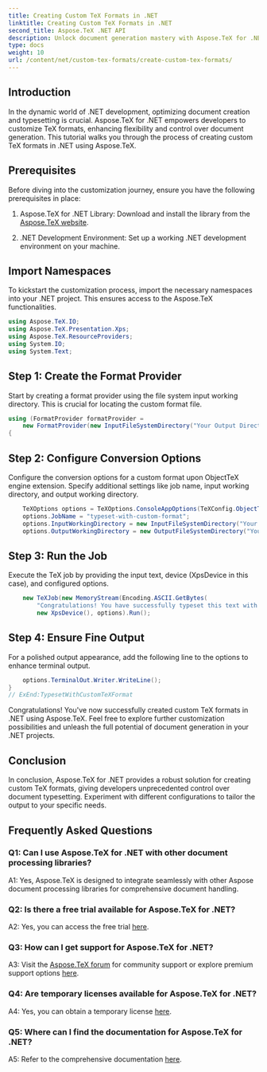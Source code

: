```yaml
---
title: Creating Custom TeX Formats in .NET
linktitle: Creating Custom TeX Formats in .NET
second_title: Aspose.TeX .NET API
description: Unlock document generation mastery with Aspose.TeX for .NET. Create custom TeX formats effortlessly.
type: docs
weight: 10
url: /content/net/custom-tex-formats/create-custom-tex-formats/
---
```

## Introduction

In the dynamic world of .NET development, optimizing document creation and typesetting is crucial. Aspose.TeX for .NET empowers developers to customize TeX formats, enhancing flexibility and control over document generation. This tutorial walks you through the process of creating custom TeX formats in .NET using Aspose.TeX.

## Prerequisites

Before diving into the customization journey, ensure you have the following prerequisites in place:

1. Aspose.TeX for .NET Library: Download and install the library from the [Aspose.TeX website](https://releases.aspose.com/tex/net/).

2. .NET Development Environment: Set up a working .NET development environment on your machine.

## Import Namespaces

To kickstart the customization process, import the necessary namespaces into your .NET project. This ensures access to the Aspose.TeX functionalities.

```csharp
using Aspose.TeX.IO;
using Aspose.TeX.Presentation.Xps;
using Aspose.TeX.ResourceProviders;
using System.IO;
using System.Text;
```

## Step 1: Create the Format Provider

Start by creating a format provider using the file system input working directory. This is crucial for locating the custom format file.

```csharp
using (FormatProvider formatProvider =
    new FormatProvider(new InputFileSystemDirectory("Your Output Directory"), "customtex"))
{
```

## Step 2: Configure Conversion Options

Configure the conversion options for a custom format upon ObjectTeX engine extension. Specify additional settings like job name, input working directory, and output working directory.

```csharp
    TeXOptions options = TeXOptions.ConsoleAppOptions(TeXConfig.ObjectTeX(formatProvider));
    options.JobName = "typeset-with-custom-format";
    options.InputWorkingDirectory = new InputFileSystemDirectory("Your Input Directory");
    options.OutputWorkingDirectory = new OutputFileSystemDirectory("Your Output Directory");
```

## Step 3: Run the Job

Execute the TeX job by providing the input text, device (XpsDevice in this case), and configured options.

```csharp
    new TeXJob(new MemoryStream(Encoding.ASCII.GetBytes(
        "Congratulations! You have successfully typeset this text with your own TeX format!\\end")),
        new XpsDevice(), options).Run();
```

## Step 4: Ensure Fine Output

For a polished output appearance, add the following line to the options to enhance terminal output.

```csharp
    options.TerminalOut.Writer.WriteLine();
}
// ExEnd:TypesetWithCustomTeXFormat
```

Congratulations! You've now successfully created custom TeX formats in .NET using Aspose.TeX. Feel free to explore further customization possibilities and unleash the full potential of document generation in your .NET projects.

## Conclusion

In conclusion, Aspose.TeX for .NET provides a robust solution for creating custom TeX formats, giving developers unprecedented control over document typesetting. Experiment with different configurations to tailor the output to your specific needs.

## Frequently Asked Questions

### Q1: Can I use Aspose.TeX for .NET with other document processing libraries?

A1: Yes, Aspose.TeX is designed to integrate seamlessly with other Aspose document processing libraries for comprehensive document handling.

### Q2: Is there a free trial available for Aspose.TeX for .NET?

A2: Yes, you can access the free trial [here](https://releases.aspose.com/).

### Q3: How can I get support for Aspose.TeX for .NET?

A3: Visit the [Aspose.TeX forum](https://forum.aspose.com/c/tex/47) for community support or explore premium support options [here](https://purchase.aspose.com/buy).

### Q4: Are temporary licenses available for Aspose.TeX for .NET?

A4: Yes, you can obtain a temporary license [here](https://purchase.aspose.com/temporary-license/).

### Q5: Where can I find the documentation for Aspose.TeX for .NET?

A5: Refer to the comprehensive documentation [here](https://reference.aspose.com/tex/net/).